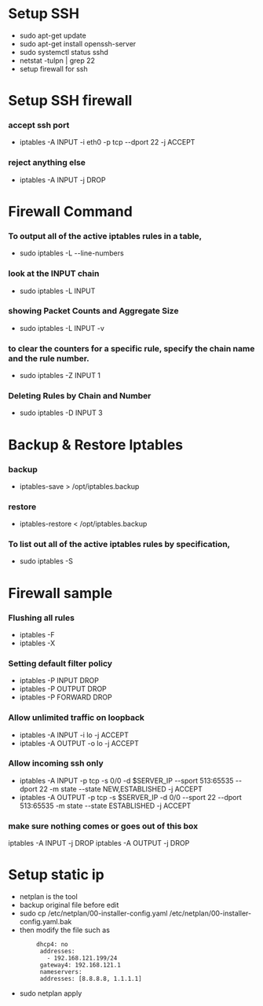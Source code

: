 Setup SSH
==========
- sudo apt-get update
- sudo apt-get install openssh-server
- sudo systemctl status sshd
- netstat -tulpn | grep 22
- setup firewall for ssh

Setup SSH firewall
======================
### accept ssh port
- iptables -A INPUT -i eth0 -p tcp --dport 22 -j ACCEPT
### reject anything else
- iptables -A INPUT -j DROP

Firewall Command
====================
### To output all of the active iptables rules in a table,
- sudo iptables -L --line-numbers
### look at the INPUT chain
- sudo iptables -L INPUT
### showing Packet Counts and Aggregate Size
- sudo iptables -L INPUT -v
### to clear the counters for a specific rule, specify the chain name and the rule number.
- sudo iptables -Z INPUT 1
### Deleting Rules by Chain and Number
- sudo iptables -D INPUT 3


Backup & Restore Iptables
=========================
### backup
- iptables-save > /opt/iptables.backup
### restore
- iptables-restore < /opt/iptables.backup

### To list out all of the active iptables rules by specification,
- sudo iptables -S

Firewall sample
=================
### Flushing all rules
- iptables -F
- iptables -X
### Setting default filter policy
- iptables -P INPUT DROP
- iptables -P OUTPUT DROP
- iptables -P FORWARD DROP
### Allow unlimited traffic on loopback
- iptables -A INPUT -i lo -j ACCEPT
- iptables -A OUTPUT -o lo -j ACCEPT
 
### Allow incoming ssh only
- iptables -A INPUT -p tcp -s 0/0 -d $SERVER_IP --sport 513:65535 --dport 22 -m state --state NEW,ESTABLISHED -j ACCEPT
- iptables -A OUTPUT -p tcp -s $SERVER_IP -d 0/0 --sport 22 --dport 513:65535 -m state --state ESTABLISHED -j ACCEPT
### make sure nothing comes or goes out of this box
iptables -A INPUT -j DROP
iptables -A OUTPUT -j DROP

Setup static ip
================
- netplan is the tool
- backup original file before edit
- sudo cp /etc/netplan/00-installer-config.yaml /etc/netplan/00-installer-config.yaml.bak
- then modify the file such as 
````
        dhcp4: no
         addresses:
           - 192.168.121.199/24
         gateway4: 192.168.121.1
         nameservers:
         addresses: [8.8.8.8, 1.1.1.1]
````
- sudo netplan apply
         
          
